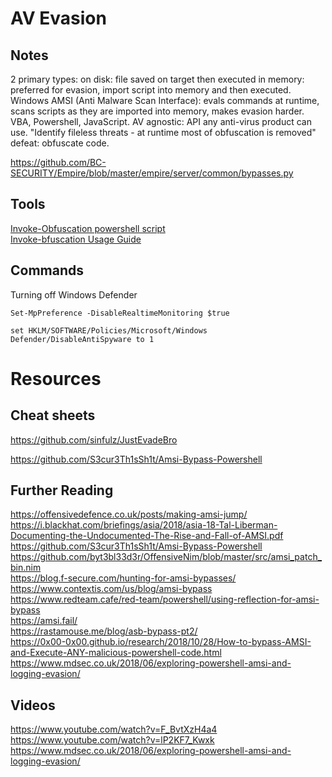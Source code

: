 # AV Evasion   
## Notes 
2 primary types: 
on disk: file saved on target then executed 
in memory: preferred for evasion, import script into memory and then executed.  
Windows AMSI (Anti Malware Scan Interface): evals commands at runtime, scans scripts as they are imported into memory, makes evasion harder. VBA, Powershell, JavaScript. 
 AV agnostic: API any anti-virus product can use. "Identify fileless threats - at runtime most of obfuscation is removed" defeat: obfuscate code. 


https://github.com/BC-SECURITY/Empire/blob/master/empire/server/common/bypasses.py  

## Tools  
[Invoke-Obfuscation powershell script](https://github.com/danielbohannon/Invoke-Obfuscation)  
[Invoke-bfuscation Usage Guide](https://www.danielbohannon.com/blog-1/2017/12/2/the-invoke-obfuscation-usage-guide)  


## Commands 
Turning off Windows Defender 

    Set-MpPreference -DisableRealtimeMonitoring $true   
    
    set HKLM/SOFTWARE/Policies/Microsoft/Windows Defender/DisableAntiSpyware to 1





# Resources  
## Cheat sheets 
https://github.com/sinfulz/JustEvadeBro   

https://github.com/S3cur3Th1sSh1t/Amsi-Bypass-Powershell

## Further Reading 
https://offensivedefence.co.uk/posts/making-amsi-jump/   
https://i.blackhat.com/briefings/asia/2018/asia-18-Tal-Liberman-Documenting-the-Undocumented-The-Rise-and-Fall-of-AMSI.pdf   
https://github.com/S3cur3Th1sSh1t/Amsi-Bypass-Powershell  
https://github.com/byt3bl33d3r/OffensiveNim/blob/master/src/amsi_patch_bin.nim  
https://blog.f-secure.com/hunting-for-amsi-bypasses/  
https://www.contextis.com/us/blog/amsi-bypass  
https://www.redteam.cafe/red-team/powershell/using-reflection-for-amsi-bypass  
https://amsi.fail/  
https://rastamouse.me/blog/asb-bypass-pt2/  
https://0x00-0x00.github.io/research/2018/10/28/How-to-bypass-AMSI-and-Execute-ANY-malicious-powershell-code.html  
https://www.mdsec.co.uk/2018/06/exploring-powershell-amsi-and-logging-evasion/  


## Videos 
https://www.youtube.com/watch?v=F_BvtXzH4a4  
https://www.youtube.com/watch?v=lP2KF7_Kwxk  
https://www.mdsec.co.uk/2018/06/exploring-powershell-amsi-and-logging-evasion/  



